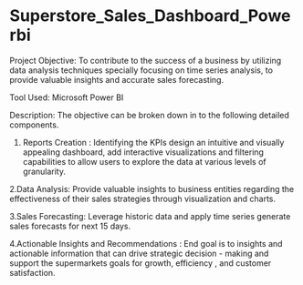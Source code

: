 # Superstore_Sales_Dashboard_Powerbi

Project Objective: To contribute to the success of a business by utilizing data analysis techniques specially focusing on time series analysis, to provide valuable insights and accurate sales forecasting.

Tool Used: Microsoft Power BI

Description: The objective can be broken down in to the following detailed components.

1. Reports Creation : Identifying the KPIs design an intuitive and visually appealing dashboard, add interactive visualizations and filtering capabilities to allow users to explore the data at various levels of granularity.

2.Data Analysis: Provide valuable insights to business entities regarding the effectiveness of their sales strategies through visualization and charts.

3.Sales Forecasting: Leverage historic data and apply time series generate sales forecasts for next 15 days.

4.Actionable Insights and Recommendations : End goal is to insights and actionable information that can drive strategic decision - making and support the supermarkets goals for growth, efficiency , and customer satisfaction.
